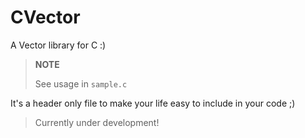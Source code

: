 # CVector
A Vector library for C :)

> **NOTE**
>
> See usage in `sample.c`

It's a header only file to make your life easy to include in your code ;)

> Currently under development!

